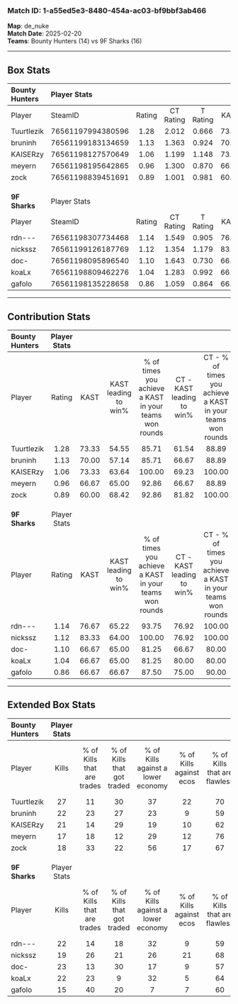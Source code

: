 ### Match ID: 1-a55ed5e3-8480-454a-ac03-bf9bbf3ab466  
**Map**: de_nuke  
**Match Date**: 2025-02-20  
**Teams**: Bounty Hunters (14) vs 9F Sharks (16)  

---  

## Box Stats  

| **Bounty Hunters** | Player Stats      |        |           |          |       |      |       |         |        |      |     |
| :- | :- | :-: | :-: | :-: | :-: | :-: | :-: | :-: | :-: | :-: | :-: |
| Player             | SteamID           | Rating | CT Rating | T Rating | KAST  | ADR  | Kills | Assists | Deaths | K/D  | HS% |
| Tuurtlezik         | 76561197994380596 |  1.28  |   2.012   |  0.666   | 73.33 | 92.1 |  27   |    7    |   23   | 1.17 | 48  |
| bruninh            | 76561199183134659 |  1.13  |   1.363   |  0.924   | 70.00 | 71.5 |  22   |    3    |   18   | 1.22 | 77  |
| KAISERzy           | 76561198127570649 |  1.06  |   1.199   |  1.148   | 73.33 | 63.8 |  21   |    3    |   20   | 1.05 | 38  |
| meyern             | 76561198195642865 |  0.96  |   1.300   |  0.870   | 66.67 | 81.3 |  17   |   15    |   22   | 0.77 | 70  |
| zock               | 76561198839451691 |  0.89  |   1.001   |  0.981   | 60.00 | 64.2 |  18   |    6    |   20   | 0.90 | 44  |
|                    |                   |        |           |          |       |      |       |         |        |      |     |
|                    |                   |        |           |          |       |      |       |         |        |      |     |
|                    |                   |        |           |          |       |      |       |         |        |      |     |
| **9F Sharks**      | Player Stats      |        |           |          |       |      |       |         |        |      |     |
| Player             | SteamID           | Rating | CT Rating | T Rating | KAST  | ADR  | Kills | Assists | Deaths | K/D  | HS% |
| rdn---             | 76561198307734468 |  1.14  |   1.549   |  0.905   | 76.67 | 83.9 |  22   |    7    |   23   | 0.96 | 50  |
| nickssz            | 76561199126187769 |  1.12  |   1.354   |  1.179   | 83.33 | 67.4 |  19   |    7    |   19   | 1.00 | 47  |
| doc-               | 76561198095896540 |  1.10  |   1.643   |  0.730   | 66.67 | 92.5 |  23   |    5    |   24   | 0.96 | 43  |
| koaLx              | 76561198809462276 |  1.04  |   1.283   |  0.992   | 66.67 | 65.0 |  22   |    7    |   21   | 1.05 | 27  |
| gafolo             | 76561198135228658 |  0.86  |   1.059   |  0.864   | 66.67 | 67.6 |  15   |    7    |   20   | 0.75 | 53  |
---  

## Contribution Stats  

| **Bounty Hunters** | Player Stats |       |                      |                                                        |                           |                                                             |                          |                                                            |
| :- | :-: | :-: | :-: | :-: | :-: | :-: | :-: | :-: |
| Player             |    Rating    | KAST  | KAST leading to win% | % of times you achieve a KAST in your teams won rounds | CT - KAST leading to win% | CT - % of times you achieve a KAST in your teams won rounds | T - KAST leading to win% | T - % of times you achieve a KAST in your teams won rounds |
| Tuurtlezik         |     1.28     | 73.33 |        54.55         |                         85.71                          |           61.54           |                            88.89                            |          44.44           |                           80.00                            |
| bruninh            |     1.13     | 70.00 |        57.14         |                         85.71                          |           66.67           |                            88.89                            |          44.44           |                           80.00                            |
| KAISERzy           |     1.06     | 73.33 |        63.64         |                         100.00                         |           69.23           |                           100.00                            |          55.56           |                           100.00                           |
| meyern             |     0.96     | 66.67 |        65.00         |                         92.86                          |           66.67           |                            88.89                            |          62.50           |                           100.00                           |
| zock               |     0.89     | 60.00 |        68.42         |                         92.86                          |           81.82           |                           100.00                            |          50.00           |                           80.00                            |
|                    |              |       |                      |                                                        |                           |                                                             |                          |                                                            |
|                    |              |       |                      |                                                        |                           |                                                             |                          |                                                            |
|                    |              |       |                      |                                                        |                           |                                                             |                          |                                                            |
| **9F Sharks**      | Player Stats |       |                      |                                                        |                           |                                                             |                          |                                                            |
| Player             |    Rating    | KAST  | KAST leading to win% | % of times you achieve a KAST in your teams won rounds | CT - KAST leading to win% | CT - % of times you achieve a KAST in your teams won rounds | T - KAST leading to win% | T - % of times you achieve a KAST in your teams won rounds |
| rdn---             |     1.14     | 76.67 |        65.22         |                         93.75                          |           76.92           |                           100.00                            |          50.00           |                           83.33                            |
| nickssz            |     1.12     | 83.33 |        64.00         |                         100.00                         |           76.92           |                           100.00                            |          50.00           |                           100.00                           |
| doc-               |     1.10     | 66.67 |        65.00         |                         81.25                          |           66.67           |                            80.00                            |          62.50           |                           83.33                            |
| koaLx              |     1.04     | 66.67 |        65.00         |                         81.25                          |           80.00           |                            80.00                            |          50.00           |                           83.33                            |
| gafolo             |     0.86     | 66.67 |        66.67         |                         87.50                          |           75.00           |                            90.00                            |          55.56           |                           83.33                            |
---  

## Extended Box Stats  

| **Bounty Hunters** | Player Stats |                            |                            |                                    |                         |                              |                                 |        |                             |                                     |                          |                               |                            |
| :- | :-: | :-: | :-: | :-: | :-: | :-: | :-: | :-: | :-: | :-: | :-: | :-: | :-: |
| Player             |    Kills     | % of Kills that are trades | % of Kills that got traded | % of Kills against a lower economy | % of Kills against ecos | % of Kills that are flawless | % of Kills that are close duels | Deaths | % of Deaths that get traded | % of Deaths against a lower economy | % of Deaths against ecos | % of Deaths that are flawless | % of Deaths that are close |
| Tuurtlezik         |      27      |             11             |             30             |                 37                 |           22            |              70              |               19                |   23   |             17              |                 17                  |            0             |              61               |             0              |
| bruninh            |      22      |             23             |             27             |                 23                 |            9            |              59              |                9                |   18   |              6              |                 11                  |            0             |              67               |             0              |
| KAISERzy           |      21      |             14             |             29             |                 19                 |           10            |              62              |                5                |   20   |             35              |                 30                  |            10            |              85               |             0              |
| meyern             |      17      |             18             |             12             |                 29                 |           12            |              76              |               12                |   22   |             32              |                 23                  |            0             |              36               |             9              |
| zock               |      18      |             33             |             22             |                 56                 |           17            |              67              |               17                |   20   |              5              |                 25                  |            5             |              65               |             10             |
|                    |              |                            |                            |                                    |                         |                              |                                 |        |                             |                                     |                          |                               |                            |
|                    |              |                            |                            |                                    |                         |                              |                                 |        |                             |                                     |                          |                               |                            |
|                    |              |                            |                            |                                    |                         |                              |                                 |        |                             |                                     |                          |                               |                            |
| **9F Sharks**      | Player Stats |                            |                            |                                    |                         |                              |                                 |        |                             |                                     |                          |                               |                            |
| Player             |    Kills     | % of Kills that are trades | % of Kills that got traded | % of Kills against a lower economy | % of Kills against ecos | % of Kills that are flawless | % of Kills that are close duels | Deaths | % of Deaths that get traded | % of Deaths against a lower economy | % of Deaths against ecos | % of Deaths that are flawless | % of Deaths that are close |
| rdn---             |      22      |             14             |             18             |                 32                 |            9            |              59              |                9                |   23   |             26              |                 13                  |            0             |              61               |             13             |
| nickssz            |      19      |             26             |             21             |                 26                 |           21            |              68              |                5                |   19   |             26              |                 11                  |            0             |              58               |             11             |
| doc-               |      23      |             13             |             30             |                 17                 |            9            |              57              |                4                |   24   |             21              |                 21                  |            4             |              63               |             13             |
| koaLx              |      22      |             23             |             9              |                 32                 |            5            |              64              |                0                |   21   |             24              |                 14                  |            0             |              86               |             10             |
| gafolo             |      15      |             40             |             20             |                 7                  |            7            |              60              |                0                |   20   |             25              |                 15                  |            0             |              70               |             15             |
